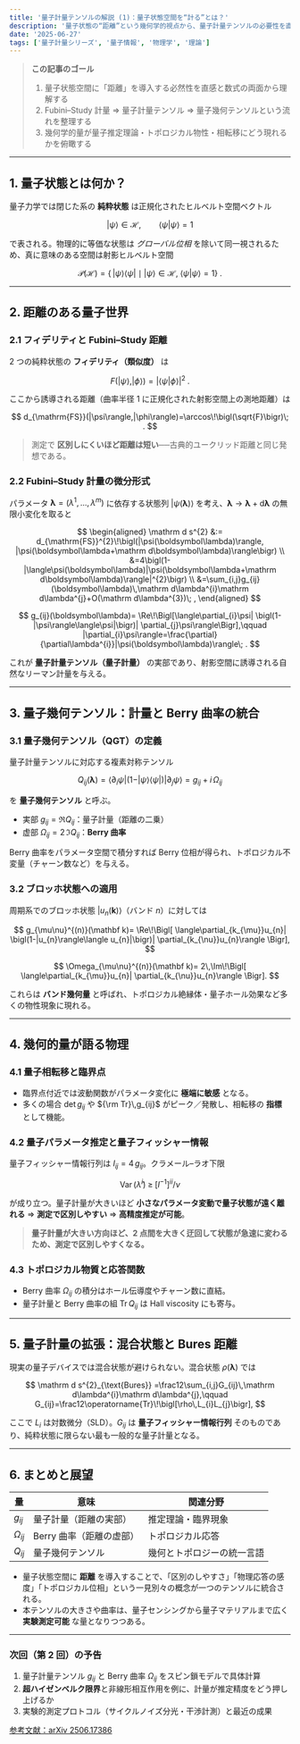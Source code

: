 ```yaml
---
title: '量子計量テンソルの解説 (1)：量子状態空間を“計る”とは？'
description: '量子状態の“距離”という幾何学的視点から、量子計量テンソルの必要性を直感とともに厳密に導入する。量子フィッシャー情報や Berry 曲率との統一的理解も射程に収める。'
date: '2025-06-27'
tags: ['量子計量シリーズ', '量子情報', '物理学', '理論']
---
```


> **この記事のゴール**  
> 1. 量子状態空間に「距離」を導入する必然性を直感と数式の両面から理解する  
> 2. Fubini–Study 計量 ⇒ 量子計量テンソル ⇒ 量子幾何テンソルという流れを整理する  
> 3. 幾何学的量が量子推定理論・トポロジカル物性・相転移にどう現れるかを俯瞰する  

---

## 1. 量子状態とは何か？

量子力学では閉じた系の **純粋状態** は正規化されたヒルベルト空間ベクトル  

$$
|\psi\rangle \in \mathcal H ,\qquad \langle\psi|\psi\rangle = 1
$$  

で表される。物理的に等価な状態は *グローバル位相* を除いて同一視されるため、真に意味のある空間は射影ヒルベルト空間  

$$
\mathcal P(\mathcal H)=\{\,|\psi\rangle\langle\psi| \mid |\psi\rangle\in\mathcal H,\; \langle\psi|\psi\rangle=1 \}\; .
$$

---

## 2. 距離のある量子世界

### 2.1 フィデリティと Fubini–Study 距離

2 つの純粋状態の **フィデリティ（類似度）** は  

$$
F(|\psi\rangle,|\phi\rangle)=|\langle\psi|\phi\rangle|^{2}\; .
$$  

ここから誘導される距離（曲率半径 1 に正規化された射影空間上の測地距離）は  

$$
d_{\mathrm{FS}}(|\psi\rangle,|\phi\rangle)=\arccos\!\bigl(\sqrt{F}\bigr)\; .
$$  

> 測定で **区別しにくいほど距離は短い**──古典的ユークリッド距離と同じ発想である。

### 2.2 Fubini–Study 計量の微分形式

パラメータ $\boldsymbol\lambda=(\lambda^{1},\dots,\lambda^{m})$ に依存する状態列 $|\psi(\boldsymbol\lambda)\rangle$ を考え、$\boldsymbol\lambda\to\boldsymbol\lambda+\mathrm d\boldsymbol\lambda$ の無限小変化を取ると  

$$
\begin{aligned}
\mathrm d s^{2}
&:= d_{\mathrm{FS}}^{2}\!\bigl(|\psi(\boldsymbol\lambda)\rangle,
|\psi(\boldsymbol\lambda+\mathrm d\boldsymbol\lambda)\rangle\bigr)  \\
&=4\bigl(1-|\langle\psi(\boldsymbol\lambda)|\psi(\boldsymbol\lambda+\mathrm d\boldsymbol\lambda)\rangle|^{2}\bigr) \\
&=\sum_{i,j}g_{ij}(\boldsymbol\lambda)\,\mathrm d\lambda^{i}\mathrm d\lambda^{j}+O(\mathrm d\lambda^{3})\; ,
\end{aligned}
$$  

$$
g_{ij}(\boldsymbol\lambda)=
\Re\!\Bigl[\langle\partial_{i}\psi|
\bigl(1-|\psi\rangle\langle\psi|\bigr)|
\partial_{j}\psi\rangle\Bigr],\qquad
|\partial_{i}\psi\rangle=\frac{\partial}{\partial\lambda^{i}}|\psi(\boldsymbol\lambda)\rangle\; .
$$  

これが **量子計量テンソル（量子計量）** の実部であり、射影空間に誘導される自然なリーマン計量を与える。

---

## 3. 量子幾何テンソル：計量と Berry 曲率の統合

### 3.1 量子幾何テンソル（QGT）の定義

量子計量テンソルに対応する複素対称テンソル  

$$
Q_{ij}(\boldsymbol\lambda)=
\langle\partial_{i}\psi|
\bigl(1-|\psi\rangle\langle\psi|\bigr)|
\partial_{j}\psi\rangle
= g_{ij}+i\,\Omega_{ij}
$$  

を **量子幾何テンソル** と呼ぶ。  

* 実部 $g_{ij}=\Re Q_{ij}$：量子計量（距離の二乗）  
* 虚部 $\Omega_{ij}=2\,\Im Q_{ij}$：**Berry 曲率**  

Berry 曲率をパラメータ空間で積分すれば Berry 位相が得られ、トポロジカル不変量（チャーン数など）を与える。

### 3.2 ブロッホ状態への適用

周期系でのブロッホ状態 $|u_{n}(\mathbf k)\rangle$（バンド $n$）に対しては  

$$
g_{\mu\nu}^{(n)}(\mathbf k)=
\Re\!\Bigl[
\langle\partial_{k_{\mu}}u_{n}|
\bigl(1-|u_{n}\rangle\langle u_{n}|\bigr)|
\partial_{k_{\nu}}u_{n}\rangle
\Bigr],
$$  

$$
\Omega_{\mu\nu}^{(n)}(\mathbf k)=
2\,\Im\!\Bigl[
\langle\partial_{k_{\mu}}u_{n}|
\partial_{k_{\nu}}u_{n}\rangle
\Bigr].
$$  

これらは **バンド幾何量** と呼ばれ、トポロジカル絶縁体・量子ホール効果など多くの物性現象に現れる。

---

## 4. 幾何的量が語る物理

### 4.1 量子相転移と臨界点

* 臨界点付近では波動関数がパラメータ変化に **極端に敏感** となる。  
* 多くの場合 $\det g_{ij}$ や ${\rm Tr}\,g_{ij}$ がピーク／発散し、相転移の **指標** として機能。  

### 4.2 量子パラメータ推定と量子フィッシャー情報

量子フィッシャー情報行列は $I_{ij}=4\,g_{ij}$。クラメール–ラオ下限  

$$
\operatorname{Var}(\hat\lambda^{i})\;\ge\;
[I^{-1}]^{ii}/\nu
$$  

が成り立つ。量子計量が大きいほど **小さなパラメータ変動で量子状態が遠く離れる** ⇒ **測定で区別しやすい** ⇒ **高精度推定が可能**。

> **量子計量が大きい方向ほど、2 点間を大きく迂回して状態が急速に変わるため、測定で区別しやすくなる。**

### 4.3 トポロジカル物質と応答関数

* Berry 曲率 $\Omega_{ij}$ の積分はホール伝導度やチャーン数に直結。  
* 量子計量と Berry 曲率の組 $\mathrm{Tr}\,Q_{ij}$ は Hall viscosity にも寄与。  

---

## 5. 量子計量の拡張：混合状態と Bures 距離

現実の量子デバイスでは混合状態が避けられない。混合状態 $\rho(\boldsymbol\lambda)$ では  

$$
\mathrm d s^{2}_{\text{Bures}}
=\frac12\sum_{i,j}G_{ij}\,\mathrm d\lambda^{i}\mathrm d\lambda^{j},\qquad
G_{ij}=\frac12\operatorname{Tr}\!\bigl[\rho\,L_{i}L_{j}\bigr],
$$  

ここで $L_{i}$ は対数微分（SLD）。$G_{ij}$ は **量子フィッシャー情報行列** そのものであり、純粋状態に限らない最も一般的な量子計量となる。

---

## 6. まとめと展望

| 量 | 意味 | 関連分野 |
|---|---|---|
| $g_{ij}$ | 量子計量（距離の実部） | 推定理論・臨界現象 |
| $\Omega_{ij}$ | Berry 曲率（距離の虚部） | トポロジカル応答 |
| $Q_{ij}$ | 量子幾何テンソル | 幾何とトポロジーの統一言語 |

* 量子状態空間に **距離** を導入することで、「区別のしやすさ」「物理応答の感度」「トポロジカル位相」という一見別々の概念が一つのテンソルに統合される。  
* 本テンソルの大きさや曲率は、量子センシングから量子マテリアルまで広く **実験測定可能** な量となりつつある。  

---

### 次回（第 2 回）の予告

1. 量子計量テンソル $g_{ij}$ と Berry 曲率 $\Omega_{ij}$ をスピン鎖モデルで具体計算  
2. **超ハイゼンベルク限界**と非線形相互作用を例に、計量が推定精度をどう押し上げるか  
3. 実験的測定プロトコル（サイクルノイズ分光・干渉計測）と最近の成果


[参考文献：arXiv 2506.17386](https://arxiv.org/abs/2506.17386)